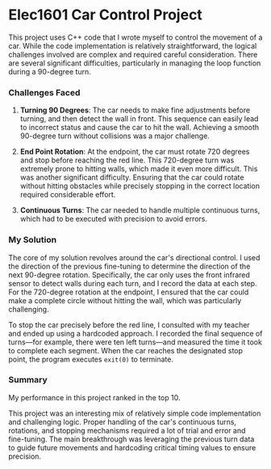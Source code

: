 # Elec1601 Car Control Project

This project uses C++ code that I wrote myself to control the movement of a car. While the code implementation is relatively straightforward, the logical challenges involved are complex and required careful consideration. There are several significant difficulties, particularly in managing the loop function during a 90-degree turn.

### Challenges Faced

1. **Turning 90 Degrees**: The car needs to make fine adjustments before turning, and then detect the wall in front. This sequence can easily lead to incorrect status and cause the car to hit the wall. Achieving a smooth 90-degree turn without collisions was a major challenge.

2. **End Point Rotation**: At the endpoint, the car must rotate 720 degrees and stop before reaching the red line. This 720-degree turn was extremely prone to hitting walls, which made it even more difficult. This was another significant difficulty. Ensuring that the car could rotate without hitting obstacles while precisely stopping in the correct location required considerable effort.

3. **Continuous Turns**: The car needed to handle multiple continuous turns, which had to be executed with precision to avoid errors.

### My Solution

The core of my solution revolves around the car's directional control. I used the direction of the previous fine-tuning to determine the direction of the next 90-degree rotation. Specifically, the car only uses the front infrared sensor to detect walls during each turn, and I record the data at each step. For the 720-degree rotation at the endpoint, I ensured that the car could make a complete circle without hitting the wall, which was particularly challenging.

To stop the car precisely before the red line, I consulted with my teacher and ended up using a hardcoded approach. I recorded the final sequence of turns—for example, there were ten left turns—and measured the time it took to complete each segment. When the car reaches the designated stop point, the program executes `exit(0)` to terminate.

### Summary

My performance in this project ranked in the top 10.

This project was an interesting mix of relatively simple code implementation and challenging logic. Proper handling of the car's continuous turns, rotations, and stopping mechanisms required a lot of trial and error and fine-tuning. The main breakthrough was leveraging the previous turn data to guide future movements and hardcoding critical timing values to ensure precision.

